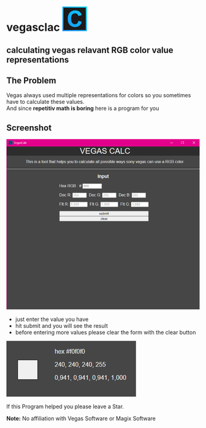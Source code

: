 # vegasclac ![Logo](./docs/src/icon64.png)   
## calculating vegas relavant RGB color value representations

## The Problem
Vegas always used multiple representations for colors so you sometimes have to calculate these values.  
And since **repetitiv math is boring** here is a program for you   

## Screenshot
![Screenshot](./docs/src/Screenshot.png)  
- just enter the value you have
- hit submit and you will see the result
- before entering more values please clear the form with the clear button
  
![Result](./docs/src/Result.png)
  
  
If this Program helped you please leave a Star.

**Note:** No affiliation with Vegas Software or Magix Software